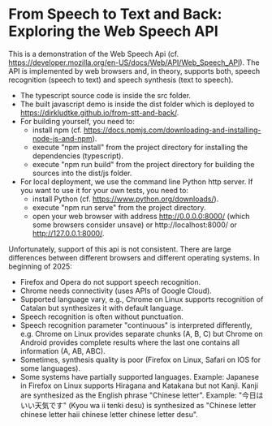 # From Speech to Text and Back: Exploring the Web Speech API

This is a demonstration of the Web Speech Api (cf. https://developer.mozilla.org/en-US/docs/Web/API/Web_Speech_API). The API is implemented by web browsers and, in theory, supports both, speech recognition (speech to text) and speech synthesis (text to speech).

- The typescript source code is inside the src folder.
- The built javascript demo is inside the dist folder which is deployed to https://dirkludtke.github.io/from-stt-and-back/.
- For building yourself, you need to:
  - install npm (cf. https://docs.npmjs.com/downloading-and-installing-node-js-and-npm).
  - execute "npm install" from the project directory for installing the dependencies (typescript).
  - execute "npm run build" from the project directory for building the sources into the dist/js folder.
- For local deployment, we use the command line Python http server. If you want to use it for your own tests, you need to:
  - install Python (cf. https://www.python.org/downloads/).
  - execute "npm run serve" from the project directory.
  - open your web browser with address http://0.0.0.0:8000/ (which some browsers consider unsave) or http://localhost:8000/ or http://127.0.0.1:8000/.
 
Unfortunately, support of this api is not consistent. There are large differences between different browsers and different operating systems. In beginning of 2025:
- Firefox and Opera do not support speech recognition.
- Chrome needs connectivity (uses APIs of Google Cloud).
- Supported language vary, e.g., Chrome on Linux supports recognition of Catalan but synthesizes it with default language.
- Speech recognition is often without punctuation.
- Speech recognition parameter "continuous" is interpreted differently, e.g. Chrome on Linux provides separate chunks (A, B, C) but Chrome on Android provides complete results where the last one contains all information (A, AB, ABC).
- Sometimes, synthesis quality is poor (Firefox on Linux, Safari on IOS for some languages).
- Some systems have partially supported languages. Example: Japanese in Firefox on Linux supports Hiragana and Katakana but not Kanji. Kanji are synthesized as the English phrase "Chinese letter". Example: "今日はいい天気です" (Kyou wa ii tenki desu) is synthesized as "Chinese letter chinese letter haii chinese letter chinese letter desu".
